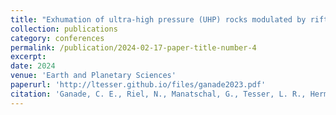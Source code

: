 ```yaml
---
title: "Exhumation of ultra-high pressure (UHP) rocks modulated by rifted margin-subduction feedback: Implications for their preservation in old collisional orogens"
collection: publications
category: conferences
permalink: /publication/2024-02-17-paper-title-number-4
excerpt:
date: 2024
venue: 'Earth and Planetary Sciences'
paperurl: 'http://ltesser.github.io/files/ganade2023.pdf'
citation: 'Ganade, C. E., Riel, N., Manatschal, G., Tesser, L. R., Hermann, J., Rubatto, D., ... & Kaus, B. J. (2024). Exhumation of ultra-high pressure (UHP) rocks modulated by rifted margin-subduction feedback: Implications for their preservation in old collisional orogens.&quot; <i>Earth and Planetary Science Letters</i>. 643, 118893.'
---
```

